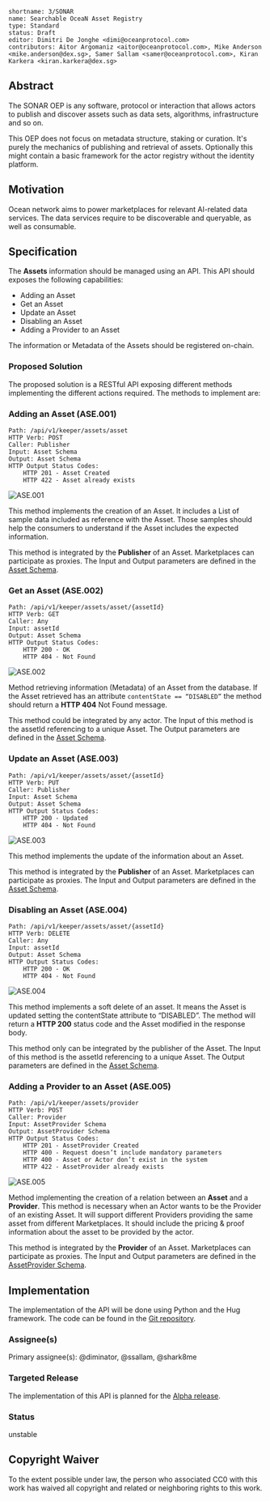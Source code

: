 ```
shortname: 3/SONAR
name: Searchable OceaN Asset Registry 
type: Standard
status: Draft
editor: Dimitri De Jonghe <dimi@oceanprotocol.com>
contributors: Aitor Argomaniz <aitor@oceanprotocol.com>, Mike Anderson <mike.anderson@dex.sg>, Samer Sallam <samer@oceanprotocol.com>, Kiran Karkera <kiran.karkera@dex.sg>
```

## Abstract

The SONAR OEP is any software, protocol or interaction that allows actors
to publish and discover assets such as data sets, algorithms, infrastructure and so on.

This OEP does not focus on metadata structure, staking or curation. 
It's purely the mechanics of publishing and retrieval of assets.
Optionally this might contain a basic framework for the actor registry without the identity platform. 

## Motivation

Ocean network aims to power marketplaces for relevant AI-related data services. 
The data services require to be discoverable and queryable, as well as consumable.

## Specification

The **Assets** information should be managed using an API. This API should exposes the following capabilities:

* Adding an Asset
* Get an Asset
* Update an Asset
* Disabling an Asset
* Adding a Provider to an Asset

The information or Metadata of the Assets should be registered on-chain.


### Proposed Solution

The proposed solution is a RESTful API exposing different methods implementing the different actions required. The methods to implement are:

### Adding an Asset (ASE.001)

```
Path: /api/v1/keeper/assets/asset
HTTP Verb: POST
Caller: Publisher
Input: Asset Schema
Output: Asset Schema
HTTP Output Status Codes: 
    HTTP 201 - Asset Created
    HTTP 422 - Asset already exists
```

![ASE.001](images/ASE.001.png "ASE.001")

This method implements the creation of an Asset. It includes a List of sample data included as reference with the Asset. Those samples should help the consumers to understand if the Asset includes the expected information.

This method is integrated by the **Publisher** of an Asset. Marketplaces can participate as proxies. 
The Input and Output parameters are defined in the [Asset Schema](https://github.com/oceanprotocol/pk-schemas/blob/develop/src/main/resources/avro/com/oceanprotocol/core/keeper/schemas/Asset.avsc).

### Get an Asset (ASE.002)

```
Path: /api/v1/keeper/assets/asset/{assetId}
HTTP Verb: GET
Caller: Any
Input: assetId
Output: Asset Schema
HTTP Output Status Codes: 
    HTTP 200 - OK
    HTTP 404 - Not Found
```

![ASE.002](images/ASE.002.png "ASE.002")


Method retrieving information (Metadata) of an Asset from the database. 
If the Asset retrieved has an attribute `contentState == “DISABLED”` the method should return a **HTTP 404** Not Found message.

This method could be integrated by any actor. 
The Input of this method is the assetId referencing to a unique Asset. The Output parameters are defined in 
the [Asset Schema](https://github.com/oceanprotocol/pk-schemas/blob/develop/src/main/resources/avro/com/oceanprotocol/core/keeper/schemas/Asset.avsc).


### Update an Asset (ASE.003)

```
Path: /api/v1/keeper/assets/asset/{assetId}
HTTP Verb: PUT
Caller: Publisher
Input: Asset Schema
Output: Asset Schema
HTTP Output Status Codes: 
    HTTP 200 - Updated
    HTTP 404 - Not Found
```

![ASE.003](images/ASE.003.png "ASE.003")

This method implements the update of the information about an Asset. 

This method is integrated by the **Publisher** of an Asset. Marketplaces can participate as proxies. 
The Input and Output parameters are defined in the [Asset Schema](https://github.com/oceanprotocol/pk-schemas/blob/develop/src/main/resources/avro/com/oceanprotocol/core/keeper/schemas/Asset.avsc).


### Disabling an Asset (ASE.004)

```
Path: /api/v1/keeper/assets/asset/{assetId}
HTTP Verb: DELETE
Caller: Any
Input: assetId
Output: Asset Schema
HTTP Output Status Codes: 
    HTTP 200 - OK
    HTTP 404 - Not Found
```

![ASE.004](images/ASE.004.png "ASE.004")

This method implements a soft delete of an asset. It means the Asset is updated setting the contentState attribute to “DISABLED”. 
The method will return a **HTTP 200** status code and the Asset modified in the response body.

This method only can be integrated by the publisher of the Asset. 
The Input of this method is the assetId referencing to a unique Asset. The Output parameters are defined in 
the [Asset Schema](https://github.com/oceanprotocol/pk-schemas/blob/develop/src/main/resources/avro/com/oceanprotocol/core/keeper/schemas/Asset.avsc).



### Adding a Provider to an Asset (ASE.005)

```
Path: /api/v1/keeper/assets/provider
HTTP Verb: POST
Caller: Provider
Input: AssetProvider Schema
Output: AssetProvider Schema
HTTP Output Status Codes: 
    HTTP 201 - AssetProvider Created
    HTTP 400 - Request doesn’t include mandatory parameters
    HTTP 400 - Asset or Actor don’t exist in the system
    HTTP 422 - AssetProvider already exists
```

![ASE.005](images/ASE.005.png "ASE.005")

Method implementing the creation of a relation between an **Asset** and a **Provider**. 
This method is necessary when an Actor wants to be the Provider of an existing Asset. It will support different Providers providing the same asset from different Marketplaces. It should include the pricing & proof information about the asset to be provided by the actor.

This method is integrated by the **Provider** of an Asset. Marketplaces can participate as proxies. 
The Input and Output parameters are defined in the [AssetProvider Schema](https://github.com/oceanprotocol/pk-schemas/blob/develop/src/main/resources/avro/com/oceanprotocol/core/keeper/schemas/AssetProvider.avsc).



## Implementation

The implementation of the API will be done using Python and the Hug framework. The code can be found in the [Git repository](https://github.com/oceanprotocol/protokeeper).

### Assignee(s)
Primary assignee(s): @diminator, @ssallam, @shark8me


### Targeted Release

The implementation of this API is planned for the [Alpha release](https://github.com/oceanprotocol/ProtoKeeper/milestone/2).


### Status
unstable


## Copyright Waiver
To the extent possible under law, the person who associated CC0 with this work has waived all copyright and related or neighboring rights to this work.


